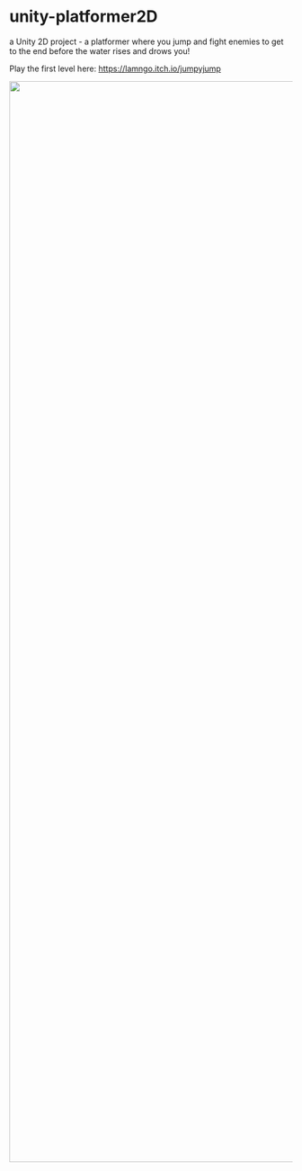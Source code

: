 # unity-platformer2D
a Unity 2D project - a platformer where you jump and fight enemies to get to the end before the water rises and drows you!

Play the first level here: https://lamngo.itch.io/jumpyjump

<p align="center">
  <img src="https://github.com/ngol0/unity-platformer2D/blob/main/cover-image.png" width="1920" title="hover text">
</p>
